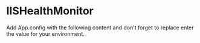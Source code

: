 # IISHealthMonitor
Add App.config with the following content and don't forget to replace enter the value for your environment.

<?xml version="1.0" encoding="utf-8" ?>
<configuration>
  <appSettings>
    <add key="EmailSettingsFrom" value="" />
    <add key="EmailSettingsTo" value="" />
    <add key="EmailSettingsPassword" value="" />
    <add key="EmailSettingsDisplayName" value="" />
    <add key="EmailSettingsSMTPServer" value="" />
    <add key="EmailSettingsSMTPServerPort" value="" />
    <add key="LogPath" value="C:\inetpub\logs\LogFiles\W3SVC1"/>
  </appSettings>
</configuration>


